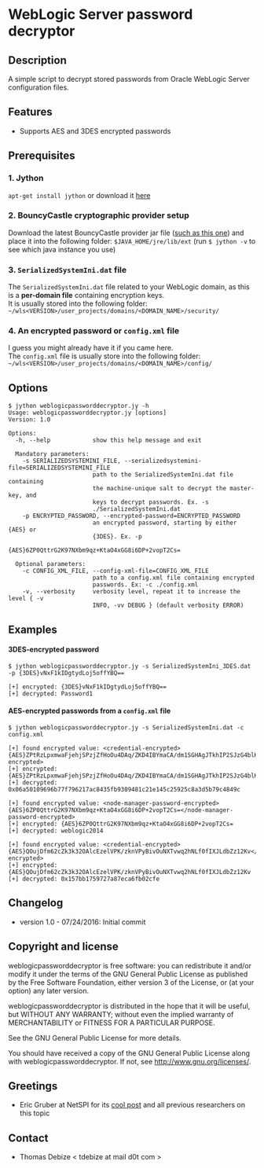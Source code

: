 WebLogic Server password decryptor
==================================

Description
-----------
A simple script to decrypt stored passwords from Oracle WebLogic Server configuration files.

Features
--------
* Supports AES and 3DES encrypted passwords

Prerequisites
-----
### 1. Jython
`apt-get install jython` or download it [here](http://www.jython.org/downloads.html)

### 2. BouncyCastle cryptographic provider setup
Download the latest BouncyCastle provider jar file ([such as this one](https://www.bouncycastle.org/fr/download/bcprov-jdk15on-153.jar)) and place it into the following folder: `$JAVA_HOME/jre/lib/ext` (run `$ jython -v` to see which java instance you use)

### 3. `SerializedSystemIni.dat` file
The `SerializedSystemIni.dat` file related to your WebLogic domain, as this is a **per-domain file** containing encryption keys.  
It is usually stored into the following folder: `~/wls<VERSION>/user_projects/domains/<DOMAIN_NAME>/security/`  

### 4. An encrypted password or `config.xml` file  
I guess you might already have it if you came here.  
The `config.xml` file is usually store into the following folder: `~/wls<VERSION>/user_projects/domains/<DOMAIN_NAME>/config/`  

Options
-------
```
$ jython weblogicpassworddecryptor.jy -h
Usage: weblogicpassworddecryptor.jy [options]
Version: 1.0

Options:
  -h, --help            show this help message and exit

  Mandatory parameters:
    -s SERIALIZEDSYSTEMINI_FILE, --serializedsystemini-file=SERIALIZEDSYSTEMINI_FILE
                        path to the SerializedSystemIni.dat file containing
                        the machine-unique salt to decrypt the master-key, and
                        keys to decrypt passwords. Ex. -s
                        ./SerializedSystemIni.dat
    -p ENCRYPTED_PASSWORD, --encrypted-password=ENCRYPTED_PASSWORD
                        an encrypted password, starting by either {AES} or
                        {3DES}. Ex. -p
                        {AES}6ZP0QttrG2K97NXbm9qz+KtaO4xGG8i6DP+2vopT2Cs=

  Optional parameters:
    -c CONFIG_XML_FILE, --config-xml-file=CONFIG_XML_FILE
                        path to a config.xml file containing encrypted
                        passwords. Ex: -c ./config.xml
    -v, --verbosity     verbosity level, repeat it to increase the level { -v
                        INFO, -vv DEBUG } (default verbosity ERROR)
```

Examples
--------
#### 3DES-encrypted password
```
$ jython weblogicpassworddecryptor.jy -s SerializedSystemIni_3DES.dat -p {3DES}vNxF1kIDgtydLoj5offYBQ==

[+] encrypted: {3DES}vNxF1kIDgtydLoj5offYBQ==
[+] decrypted: Password1
```

#### AES-encrypted passwords from a `config.xml` file
```
$ jython weblogicpassworddecryptor.jy -s SerializedSystemIni.dat -c config.xml  

[+] found encrypted value: <credential-encrypted>{AES}ZPtRzLpxmwaFjehjSPzjZfHoOu4DAq/ZKD4IBYmaCA/dm1SGHAgJTkhIP2SJzG4blKGYlkRSwOLxOpNsoOdaBrcZFnsKzN7KKPo+xyq7FhFf2BgvQwzGuykt8Wfb9aQb</credential-encrypted>
[+] encrypted: {AES}ZPtRzLpxmwaFjehjSPzjZfHoOu4DAq/ZKD4IBYmaCA/dm1SGHAgJTkhIP2SJzG4blKGYlkRSwOLxOpNsoOdaBrcZFnsKzN7KKPo+xyq7FhFf2BgvQwzGuykt8Wfb9aQb
[+] decrypted: 0x06a50109696b77f796217ac8435fb9309481c21e145c25925c8a3d5b79c4849c

[+] found encrypted value: <node-manager-password-encrypted>{AES}6ZP0QttrG2K97NXbm9qz+KtaO4xGG8i6DP+2vopT2Cs=</node-manager-password-encrypted>
[+] encrypted: {AES}6ZP0QttrG2K97NXbm9qz+KtaO4xGG8i6DP+2vopT2Cs=
[+] decrypted: weblogic2014

[+] found encrypted value: <credential-encrypted>{AES}QOujDfm62cZk3k32OAlcEzelVPK/zknVPyBivOuNXTvwq2hNLf0fIXJLdbZz12Kv</credential-encrypted>
[+] encrypted: {AES}QOujDfm62cZk3k32OAlcEzelVPK/zknVPyBivOuNXTvwq2hNLf0fIXJLdbZz12Kv
[+] decrypted: 0x157bb1759727a87eca6fb02cfe
```

Changelog
---------
* version 1.0 - 07/24/2016: Initial commit

Copyright and license
---------------------
weblogicpassworddecryptor is free software: you can redistribute it and/or modify it under the terms of the GNU General Public License as published by the Free Software Foundation, either version 3 of the License, or (at your option) any later version.

weblogicpassworddecryptor is distributed in the hope that it will be useful, but WITHOUT ANY WARRANTY; without even the implied warranty of MERCHANTABILITY or FITNESS FOR A PARTICULAR PURPOSE.  

See the GNU General Public License for more details.

You should have received a copy of the GNU General Public License along with weblogicpassworddecryptor. 
If not, see http://www.gnu.org/licenses/.

Greetings
---------
* Eric Gruber at NetSPI for its [cool post](https://blog.netspi.com/decrypting-weblogic-passwords/) and all previous researchers on this topic

Contact
-------
* Thomas Debize < tdebize at mail d0t com >